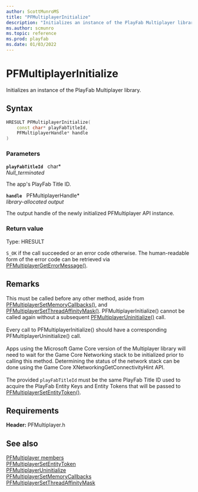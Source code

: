 ```yaml
---
author: ScottMunroMS
title: "PFMultiplayerInitialize"
description: "Initializes an instance of the PlayFab Multiplayer library."
ms.author: scmunro
ms.topic: reference
ms.prod: playfab
ms.date: 01/03/2022
---
```


# PFMultiplayerInitialize  

Initializes an instance of the PlayFab Multiplayer library.  

## Syntax  
  
```cpp
HRESULT PFMultiplayerInitialize(  
    const char* playFabTitleId,  
    PFMultiplayerHandle* handle  
)  
```  
  
### Parameters  
  
**`playFabTitleId`** &nbsp; char*  
*_Null_terminated_*  
  
The app's PlayFab Title ID.  
  
**`handle`** &nbsp; PFMultiplayerHandle*  
*library-allocated output*  
  
The output handle of the newly initialized PFMultiplayer API instance.  
  
  
### Return value
Type: HRESULT
  
```S_OK``` if the call succeeded or an error code otherwise. The human-readable form of the error code can be retrieved via [PFMultiplayerGetErrorMessage()](pfmultiplayergeterrormessage.md).
  
## Remarks  
  
This must be called before any other method, aside from [PFMultiplayerSetMemoryCallbacks()](pfmultiplayersetmemorycallbacks.md), and [PFMultiplayerSetThreadAffinityMask()](pfmultiplayersetthreadaffinitymask.md). PFMultiplayerInitialize() cannot be called again without a subsequent [PFMultiplayerUninitialize()](pfmultiplayeruninitialize.md) call. <br /><br /> Every call to PFMultiplayerInitialize() should have a corresponding PFMultiplayerUninitialize() call.   <br /><br /> Apps using the Microsoft Game Core version of the Multiplayer library will need to wait for the Game Core Networking stack to be initialized prior to calling this method. Determining the status of the network stack can be done using the Game Core XNetworkingGetConnectivityHint API.   <br /><br /> The provided `playFabTitleId` must be the same PlayFab Title ID used to acquire the PlayFab Entity Keys and Entity Tokens that will be passed to [PFMultiplayerSetEntityToken()](pfmultiplayersetentitytoken.md).
  
## Requirements  
  
**Header:** PFMultiplayer.h
  
## See also  
[PFMultiplayer members](../pfmultiplayer_members.md)  
[PFMultiplayerSetEntityToken](pfmultiplayersetentitytoken.md)  
[PFMultiplayerUninitialize](pfmultiplayeruninitialize.md)  
[PFMultiplayerSetMemoryCallbacks](pfmultiplayersetmemorycallbacks.md)  
[PFMultiplayerSetThreadAffinityMask](pfmultiplayersetthreadaffinitymask.md)
  
  
